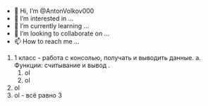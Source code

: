 - 👋 Hi, I’m @AntonVolkov000
- 👀 I’m interested in ...
- 🌱 I’m currently learning ...
- 💞️ I’m looking to collaborate on ...
- 📫 How to reach me ...
1. 1 класс - работа с консолью, получать и выводить данные.
  a. Функции: считывание и вывод .
    1. ol
      1. ol
2. ol
2. ol - всё равно 3
<!---
AntonVolkov000/AntonVolkov000 is a ✨ special ✨ repository because its `README.md` (this file) appears on your GitHub profile.
You can click the Preview link to take a look at your changes.
--->
